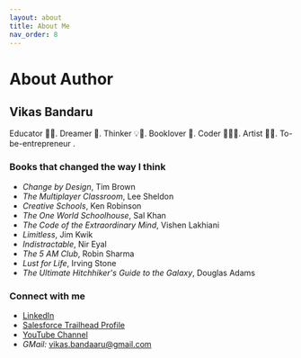 ```yaml
---
layout: about
title: About Me
nav_order: 8
---
```


# About Author

## Vikas Bandaru

Educator 👨‍🏫. Dreamer 💭. Thinker 💡🤔. Booklover 📖. Coder 👨🏽‍💻. Artist 👨‍🎨. To-be-entrepreneur .

### Books that changed the way I think

- _Change by Design_, Tim Brown
- _The Multiplayer Classroom_, Lee Sheldon
- _Creative Schools_, Ken Robinson
- _The One World Schoolhouse_, Sal Khan
- _The Code of the Extraordinary Mind_, Vishen Lakhiani
- _Limitless_, Jim Kwik
- _Indistractable_, Nir Eyal
- _The 5 AM Club_, Robin Sharma
- _Lust for Life_, Irving Stone
- _The Ultimate Hitchhiker's Guide to the Galaxy_, Douglas Adams

### Connect with me

- [LinkedIn](https://www.linkedin.com/in/vikas-bandaru/)
- [Salesforce Trailhead Profile](https://www.salesforce.com/trailblazer/vbandaru15)
- [YouTube Channel](https://youtube.com/@vikasbandaru3964?si=2fOKQBNkdY4tXXEw)
- _GMail:_ vikas.bandaaru@gmail.com
